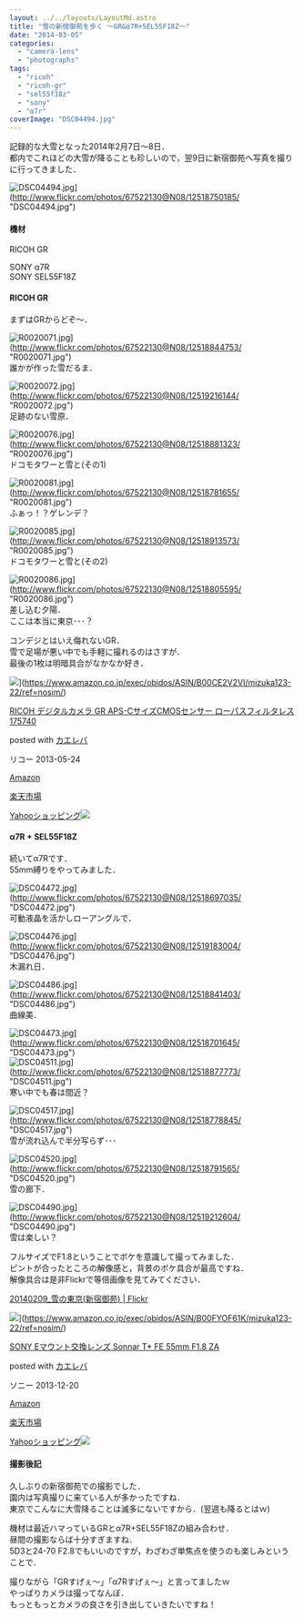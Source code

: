 ```yaml
---
layout: ../../layouts/LayoutMd.astro
title: "雪の新宿御苑を歩く ～GR&α7R+SEL55F18Z～"
date: "2014-03-05"
categories: 
  - "camera-lens"
  - "photographs"
tags: 
  - "ricoh"
  - "ricoh-gr"
  - "sel55f18z"
  - "sony"
  - "α7r"
coverImage: "DSC04494.jpg"
---
```


記録的な大雪となった2014年2月7日～8日．  
都内でこれほどの大雪が降ることも珍しいので，翌9日に新宿御苑へ写真を撮りに行ってきました．

![DSC04494.jpg](/archive/images/12518750185_dab80274c0_b.jpg)](http://www.flickr.com/photos/67522130@N08/12518750185/ "DSC04494.jpg")

#### 機材

RICOH GR

SONY α7R  
SONY SEL55F18Z

#### RICOH GR

まずはGRからどぞ～．

![R0020071.jpg](/archive/images/12518844753_4e5361cacc_b.jpg)](http://www.flickr.com/photos/67522130@N08/12518844753/ "R0020071.jpg")  
誰かが作った雪だるま．

![R0020072.jpg](/archive/images/12519216144_1955e7f8e6_b.jpg)](http://www.flickr.com/photos/67522130@N08/12519216144/ "R0020072.jpg")  
足跡のない雪原．

![R0020076.jpg](/archive/images/12518881323_f711a8c798_b.jpg)](http://www.flickr.com/photos/67522130@N08/12518881323/ "R0020076.jpg")  
ドコモタワーと雪と(その1)

![R0020081.jpg](/archive/images/12518781655_37f9340b40_b.jpg)](http://www.flickr.com/photos/67522130@N08/12518781655/ "R0020081.jpg")  
ふぁっ！？ゲレンデ？

![R0020085.jpg](/archive/images/12518913573_02a0307562_b.jpg)](http://www.flickr.com/photos/67522130@N08/12518913573/ "R0020085.jpg")  
ドコモタワーと雪と(その2)

![R0020086.jpg](/archive/images/12518805595_886d87d50e_b.jpg)](http://www.flickr.com/photos/67522130@N08/12518805595/ "R0020086.jpg")  
差し込む夕陽．  
ここは本当に東京･･･？

コンデジとはいえ侮れないGR．  
雪で足場が悪い中でも手軽に撮れるのはさすが．  
最後の1枚は明暗具合がなかなか好き．

![](/archive/images/51l2yAOyf1L._SL160_.jpg)](https://www.amazon.co.jp/exec/obidos/ASIN/B00CE2V2VI/mizuka123-22/ref=nosim/)

[RICOH デジタルカメラ GR APS-CサイズCMOSセンサー ローパスフィルタレス 175740](https://www.amazon.co.jp/exec/obidos/ASIN/B00CE2V2VI/mizuka123-22/ref=nosim/)

posted with [カエレバ](http://kaereba.com)

リコー 2013-05-24

[Amazon](http://www.amazon.co.jp/gp/search?keywords=GR%20APS-C%83T%83C%83YCMOS%83Z%83%93%83T%81%5B%20%83%8D%81%5B%83p%83X&__mk_ja_JP=%83J%83%5E%83J%83i&tag=mizuka123-22 "アマゾン")

[楽天市場](http://hb.afl.rakuten.co.jp/hgc/032b53ee.4b34c5ee.0f4a541e.f440145e/?pc=http%3A%2F%2Fsearch.rakuten.co.jp%2Fsearch%2Fmall%2FGR%2520APS-C%25E3%2582%25B5%25E3%2582%25A4%25E3%2582%25BACMOS%25E3%2582%25BB%25E3%2583%25B3%25E3%2582%25B5%25E3%2583%25BC%2520%25E3%2583%25AD%25E3%2583%25BC%25E3%2583%2591%25E3%2582%25B9%2F-%2Ff.1-p.1-s.1-sf.0-st.A-v.2%3Fx%3D0%26scid%3Daf_ich_link_urltxt%26m%3Dhttp%3A%2F%2Fm.rakuten.co.jp%2F "楽天市場")

[Yahooショッピング![](//ad.jp.ap.valuecommerce.com/servlet/gifbanner?sid=3066752&pid=881990642)](//ck.jp.ap.valuecommerce.com/servlet/referral?sid=3066752&pid=881990642&vc_url=http%3A%2F%2Fshopping.search.yahoo.co.jp%2Fsearch%3FuIv%3Don%26ei%3DUTF-8%26tab_ex%3Dcommerce%26slider%3D0%26va%3DGR%2520APS-C%25E3%2582%25B5%25E3%2582%25A4%25E3%2582%25BACMOS%25E3%2582%25BB%25E3%2583%25B3%25E3%2582%25B5%25E3%2583%25BC%2520%25E3%2583%25AD%25E3%2583%25BC%25E3%2583%2591%25E3%2582%25B9 "Yahooショッピング")

#### α7R + SEL55F18Z

続いてα7Rです．  
55mm縛りをやってみました．

![DSC04472.jpg](/archive/images/12518697035_aea60598c6_b.jpg)](http://www.flickr.com/photos/67522130@N08/12518697035/ "DSC04472.jpg")  
可動液晶を活かしローアングルで．

![DSC04476.jpg](/archive/images/12519183004_e93d6199aa_b.jpg)](http://www.flickr.com/photos/67522130@N08/12519183004/ "DSC04476.jpg")  
木漏れ日．

![DSC04486.jpg](/archive/images/12518841403_eb0960c1dd_b.jpg)](http://www.flickr.com/photos/67522130@N08/12518841403/ "DSC04486.jpg")  
曲線美．

![DSC04473.jpg](/archive/images/12518701645_0e47d8f94a_b.jpg)](http://www.flickr.com/photos/67522130@N08/12518701645/ "DSC04473.jpg")  
![DSC04511.jpg](/archive/images/12518877773_1041998ba6_b.jpg)](http://www.flickr.com/photos/67522130@N08/12518877773/ "DSC04511.jpg")  
寒い中でも春は間近？

![DSC04517.jpg](/archive/images/12518778845_97d640f517_b.jpg)](http://www.flickr.com/photos/67522130@N08/12518778845/ "DSC04517.jpg")  
雪が流れ込んで半分写らず･･･

![DSC04520.jpg](/archive/images/12518791565_6c82636ed9_b.jpg)](http://www.flickr.com/photos/67522130@N08/12518791565/ "DSC04520.jpg")  
雪の廊下．

![DSC04490.jpg](/archive/images/12519212604_899e6b632f_b.jpg)](http://www.flickr.com/photos/67522130@N08/12519212604/ "DSC04490.jpg")  
雪は楽しい？

フルサイズでF1.8ということでボケを意識して撮ってみました．  
ピントが合ったところの解像感と，背景のボケ具合が最高ですね．  
解像具合は是非Flickrで等倍画像を見てみてください．

[20140209\_雪の東京\(新宿御苑\) \| Flickr](https://www.flickr.com/photos/mizuka123/sets/72157640964702273/)

![](/archive/images/41MGNTkW0pL._SL160_.jpg)](https://www.amazon.co.jp/exec/obidos/ASIN/B00FYOF61K/mizuka123-22/ref=nosim/)

[SONY Eマウント交換レンズ Sonnar T\* FE 55mm F1.8 ZA](https://www.amazon.co.jp/exec/obidos/ASIN/B00FYOF61K/mizuka123-22/ref=nosim/)

posted with [カエレバ](http://kaereba.com)

ソニー 2013-12-20

[Amazon](http://www.amazon.co.jp/gp/search?keywords=F1.8&__mk_ja_JP=%83J%83%5E%83J%83i&tag=mizuka123-22 "アマゾン")

[楽天市場](http://hb.afl.rakuten.co.jp/hgc/032b53ee.4b34c5ee.0f4a541e.f440145e/?pc=http%3A%2F%2Fsearch.rakuten.co.jp%2Fsearch%2Fmall%2FF1.8%2F-%2Ff.1-p.1-s.1-sf.0-st.A-v.2%3Fx%3D0%26scid%3Daf_ich_link_urltxt%26m%3Dhttp%3A%2F%2Fm.rakuten.co.jp%2F "楽天市場")

[Yahooショッピング![](//ad.jp.ap.valuecommerce.com/servlet/gifbanner?sid=3066752&pid=881990642)](//ck.jp.ap.valuecommerce.com/servlet/referral?sid=3066752&pid=881990642&vc_url=http%3A%2F%2Fshopping.search.yahoo.co.jp%2Fsearch%3FuIv%3Don%26ei%3DUTF-8%26tab_ex%3Dcommerce%26slider%3D0%26va%3DF1.8 "Yahooショッピング")

#### 撮影後記

久しぶりの新宿御苑での撮影でした．  
園内は写真撮りに来ている人が多かったですね．  
東京でこんなに大雪降ることは滅多にないですから．(翌週も降るとはｗ)

機材は最近ハマっているGRとα7R+SEL55F18Zの組み合わせ．  
昼間の撮影ならば十分すぎますね．  
5D3と24-70 F2.8でもいいのですが，わざわざ単焦点を使うのも楽しみということで．

撮りながら「GRすげぇ～」「α7Rすげぇ～」と言ってましたｗ  
やっぱりカメラは撮ってなんぼ．  
もっともっとカメラの良さを引き出していきたいですね！
